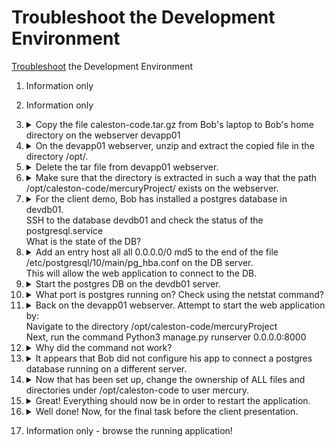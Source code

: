 # Troubleshoot the Development Environment

[Troubleshoot](https://kodekloud.com/topic/lab-troubleshoot-the-development-environment/) the Development Environment


1. Information only
1. Information only
1.  <details>
    <summary>Copy the file caleston-code.tar.gz from Bob's laptop to Bob's home directory on the webserver devapp01</summary>

    ```bash
    scp caleston-code.tar.gz devapp01:~/
    ```

    </details>
1.  <details>
    <summary>On the devapp01 webserver, unzip and extract the copied file in the directory /opt/.</summary>

    Note that the `/opt` directory is owned by root on `devapp01` so we'll need sudo

    ```bash
    ssh devapp01

    sudo tar -zxf caleston-code.tar.gz -C /opt
    ```

    Don't exit from the ssh session just yet. We need to remain on `devapp01`

    </details>
1.  <details>
    <summary>Delete the tar file from devapp01 webserver.</summary>

    ```bash
    rm caleston-code.tar.gz
    ```

    </details>
1.  <details>
    <summary>Make sure that the directory is extracted in such a way that the path /opt/caleston-code/mercuryProject/ exists on the webserver.</summary>

    Nothing to do here. If you got Q4 right, then this will work too - press OK.

    You can verify if you like:

    ```bash
    ls -l /opt/caleston-code/mercuryProject/
    ```

    </details>
1.  <details>
    <summary>For the client demo, Bob has installed a postgres database in devdb01.</br>SSH to the database devdb01 and check the status of the postgresql.service</br>What is the state of the DB?</summary>

    At this point you are still logged into `devapp01`, so first return to Bob's laptop

    ```bash
    exit
    ```

    Now go to the db node

    ```bash
    ssh devdb01

    systemctl status postgresql.service
    ```

    Note the status: `Active: inactive (dead) ...`

    Don't exit from the ssh session just yet. We need to remain on `devdb01`
    </details>
1.  <details>
    <summary>Add an entry host all all 0.0.0.0/0 md5 to the end of the file /etc/postgresql/10/main/pg_hba.conf on the DB server.</br>This will allow the web application to connect to the DB.</summary>

    ```bash
    sudo vi /etc/postgresql/10/main/pg_hba.conf
    ```

    Make the change as directed, save and exit `vi`.

    </details>
1.  <details>
    <summary>Start the postgres DB on the devdb01 server.</summary>

    ```bash
    sudo systemctl start postgresql.service
    ```

    </details>
1.  <details>
    <summary>What port is postgres running on? Check using the netstat command?</summary>

    ```bash
    sudo netstat -ptean
    ```

    There's 2 entries for postgres, one each for IPv4 and IPv6, but both are using the same port. Note this port down - you will need it later!

    </details>
1.  <details>
    <summary>Back on the devapp01 webserver. Attempt to start the web application by:</br>Navigate to the directory /opt/caleston-code/mercuryProject</br>Next, run the command Python3 manage.py runserver 0.0.0.0:8000</summary>

    At this point you are still logged into `devdb01`, so first return to Bob's laptop

    ```bash
    exit
    ```

    Now go to the app node

    ```bash
    ssh devapp01

    cd /opt/caleston-code/mercuryProject
    Python3 manage.py runserver 0.0.0.0:8000
    ```

    Note it dumps a stack trace on the screen, i.e. it crashed! Thus the answer is `No`.

    Press `CRTL + C`

    </details>
1.  <details>
    <summary>Why did the command not work?</summary>

    The answer to this is in the stack trace at the end. The app cannot connect to the database on the address and port indicated. Also remember the earlier question where you were asked to find the port that the database server is listening on!

    </details>
1.  <details>
    <summary>It appears that Bob did not configure his app to connect a postgres database running on a different server.</summary>

    For this, we need to first find the file we need to edit, so we're going to use `find` to find _files_ and use `grep` to find the specific text, with the `-l` switch to print the file path the text was found in.

    ```bash
    find . -type f -exec grep -l 'DATABASES = {' "{}" \;
    ```

    Edit the file that was returned by the above

    ```bash
    vi ./mercury/settings.py
    ```

    Scroll down to `DATABASES = {` and beneath this set the correct host and port. Save and exit.

    </details>
1.  <details>
    <summary>Now that has been set up, change the ownership of ALL files and directories under /opt/caleston-code to user mercury.</summary>

    You'll need to be root to reassign ownership

    ```bash
    sudo chown -R mercury /opt/caleston-code
    ```

    </details>
1.  <details>
    <summary>Great! Everything should now be in order to restart the application.</summary>

    If you've followed all the above steps, you should still be in directory `/opt/caleston-code/mercuryProject`

    Start the app as directed and verify it works, then `CTRL-C` to exit.

    Now run the migration. Note that the venv directory is not beneath the current directory as the question suggests. It is actually in the *parent* directory, hence `../venv` below.

    ```bash
    source ../venv/bin/activate
    Python3 manage.py migrate
    ```

    Start the app again so the question will vaildate.

    **What is this venv stuff?**

    If you're considering learning Python (highly recommended as it is required in many DevOps jobs), this means Virtual ENVironment. It allows you to install Python packages on a project-by-project basis, thus not polluting the main Python installation. This is especially useful on your development environment where you may have multiple Python projects all with different package requirements.

    </details>
1.  <details>
    <summary>Well done! Now, for the final task before the client presentation.</summary>

    Here we have to create a [systemd unit file](https://kodekloud.com/topic/creating-a-systemd-service/) to make the Python app be runnable as a service.

    First quit the running webapp by pressing `CTRL-C`

    Note that in unit files, the process to execute (in this case `Python3`) we must use its fully qualified path, as `systemd` does not have a search path. Get this like this

    ```bash
    which Python3
    ```

    Now create the unit file

    ```bash
    sudo vi /etc/systemd/system/mercury.service
    ```

    And put the following in to satisfy the question requirements

    ```
    [Unit]
    Description=Project Mercury Web Application

    [Service]
    ExecStart=/usr/bin/Python3 manage.py runserver 0.0.0.0:8000
    Restart=on-failure
    WorkingDirectory=/opt/caleston-code/mercuryProject/
    User=mercury

    [Install]
    WantedBy=multi-user.target
    ```

    Now enable and start the service. We must run a `daemon-reload` whenever we have created, edited or deleted a unit file. Note that the `.service` extension is optional with `systemctl` commands. We can say `mercury.service`, or simply `mercury`

    ```bash
    sudo systemctl daemon-reload
    sudo systemctl enable mercury
    sudo systemctl start mercury
    ```

    </details>
1.  Information only - browse the running application!
